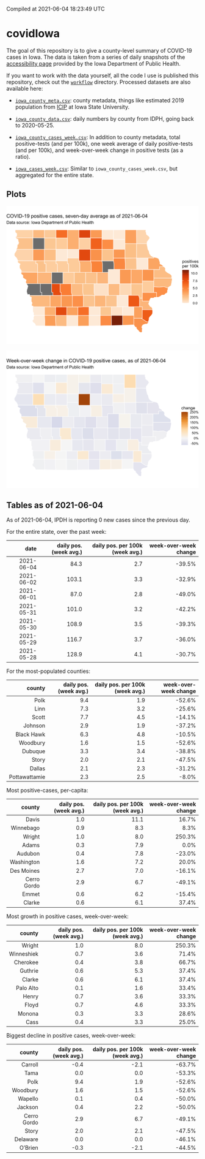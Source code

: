 Compiled at 2021-06-04 18:23:49 UTC

<!-- README.md is generated from README.Rmd. Please edit that file -->

# covidIowa

<!-- badges: start -->

<!-- badges: end -->

The goal of this repository is to give a county-level summary of
COVID-19 cases in Iowa. The data is taken from a series of daily
snapshots of the [accessibility
page](https://coronavirus.iowa.gov/pages/access) provided by the Iowa
Department of Public Health.

If you want to work with the data yourself, all the code I use is
published this repository, check out the [`workflow`](workflow)
directory. Processed datasets are also available here:

  - [`iowa_county_meta.csv`](https://raw.githubusercontent.com/ijlyttle/covidIowa/master/workflow/data/99-publish/iowa_county_meta.csv):
    county metadata, things like estimated 2019 population from
    [ICIP](https://www.icip.iastate.edu/tables/population/counties-estimates)
    at Iowa State University.

  - [`iowa_county_data.csv`](https://raw.githubusercontent.com/ijlyttle/covidIowa/master/workflow/data/99-publish/iowa_county_data.csv):
    daily numbers by county from IDPH, going back to 2020-05-25.

  - [`iowa_county_cases_week.csv`](https://raw.githubusercontent.com/ijlyttle/covidIowa/master/workflow/data/99-publish/iowa_county_data.csv):
    In addition to county metadata, total positive-tests (and per 100k),
    one week average of daily positive-tests (and per 100k), and
    week-over-week change in positive tests (as a ratio).

  - [`iowa_cases_week.csv`](https://raw.githubusercontent.com/ijlyttle/covidIowa/master/workflow/data/99-publish/iowa_cases_week.csv):
    Similar to `iowa_county_cases_week.csv`, but aggregated for the
    entire state.

## Plots

![](workflow/data/99-publish/iowa_cases.png)

![](workflow/data/99-publish/iowa_change.png)

## Tables as of 2021-06-04

As of 2021-06-04, IPDH is reporting 0 new cases since the previous day.

For the entire state, over the past week:

|       date | daily pos. (week avg.) | daily pos. per 100k (week avg.) | week-over-week change |
| ---------: | ---------------------: | ------------------------------: | --------------------: |
| 2021-06-04 |                   84.3 |                             2.7 |               \-39.5% |
| 2021-06-02 |                  103.1 |                             3.3 |               \-32.9% |
| 2021-06-01 |                   87.0 |                             2.8 |               \-49.0% |
| 2021-05-31 |                  101.0 |                             3.2 |               \-42.2% |
| 2021-05-30 |                  108.9 |                             3.5 |               \-39.3% |
| 2021-05-29 |                  116.7 |                             3.7 |               \-36.0% |
| 2021-05-28 |                  128.9 |                             4.1 |               \-30.7% |

For the most-populated counties:

|        county | daily pos. (week avg.) | daily pos. per 100k (week avg.) | week-over-week change |
| ------------: | ---------------------: | ------------------------------: | --------------------: |
|          Polk |                    9.4 |                             1.9 |               \-52.6% |
|          Linn |                    7.3 |                             3.2 |               \-25.6% |
|         Scott |                    7.7 |                             4.5 |               \-14.1% |
|       Johnson |                    2.9 |                             1.9 |               \-37.2% |
|    Black Hawk |                    6.3 |                             4.8 |               \-10.5% |
|      Woodbury |                    1.6 |                             1.5 |               \-52.6% |
|       Dubuque |                    3.3 |                             3.4 |               \-38.8% |
|         Story |                    2.0 |                             2.1 |               \-47.5% |
|        Dallas |                    2.1 |                             2.3 |               \-31.2% |
| Pottawattamie |                    2.3 |                             2.5 |                \-8.0% |

Most positive-cases, per-capita:

|      county | daily pos. (week avg.) | daily pos. per 100k (week avg.) | week-over-week change |
| ----------: | ---------------------: | ------------------------------: | --------------------: |
|       Davis |                    1.0 |                            11.1 |                 16.7% |
|   Winnebago |                    0.9 |                             8.3 |                  8.3% |
|      Wright |                    1.0 |                             8.0 |                250.3% |
|       Adams |                    0.3 |                             7.9 |                  0.0% |
|     Audubon |                    0.4 |                             7.8 |               \-23.0% |
|  Washington |                    1.6 |                             7.2 |                 20.0% |
|  Des Moines |                    2.7 |                             7.0 |               \-16.1% |
| Cerro Gordo |                    2.9 |                             6.7 |               \-49.1% |
|       Emmet |                    0.6 |                             6.2 |               \-15.4% |
|      Clarke |                    0.6 |                             6.1 |                 37.4% |

Most growth in positive cases, week-over-week:

|     county | daily pos. (week avg.) | daily pos. per 100k (week avg.) | week-over-week change |
| ---------: | ---------------------: | ------------------------------: | --------------------: |
|     Wright |                    1.0 |                             8.0 |                250.3% |
| Winneshiek |                    0.7 |                             3.6 |                 71.4% |
|   Cherokee |                    0.4 |                             3.8 |                 66.7% |
|    Guthrie |                    0.6 |                             5.3 |                 37.4% |
|     Clarke |                    0.6 |                             6.1 |                 37.4% |
|  Palo Alto |                    0.1 |                             1.6 |                 33.4% |
|      Henry |                    0.7 |                             3.6 |                 33.3% |
|      Floyd |                    0.7 |                             4.6 |                 33.3% |
|     Monona |                    0.3 |                             3.3 |                 28.6% |
|       Cass |                    0.4 |                             3.3 |                 25.0% |

Biggest decline in positive cases, week-over-week:

|      county | daily pos. (week avg.) | daily pos. per 100k (week avg.) | week-over-week change |
| ----------: | ---------------------: | ------------------------------: | --------------------: |
|     Carroll |                  \-0.4 |                           \-2.1 |               \-63.7% |
|        Tama |                    0.0 |                             0.0 |               \-53.3% |
|        Polk |                    9.4 |                             1.9 |               \-52.6% |
|    Woodbury |                    1.6 |                             1.5 |               \-52.6% |
|     Wapello |                    0.1 |                             0.4 |               \-50.0% |
|     Jackson |                    0.4 |                             2.2 |               \-50.0% |
| Cerro Gordo |                    2.9 |                             6.7 |               \-49.1% |
|       Story |                    2.0 |                             2.1 |               \-47.5% |
|    Delaware |                    0.0 |                             0.0 |               \-46.1% |
|     O’Brien |                  \-0.3 |                           \-2.1 |               \-44.5% |

